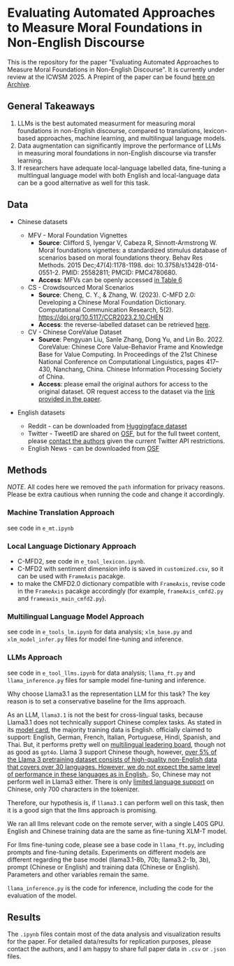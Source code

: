 # Evaluating Automated Approaches to Measure Moral Foundations in Non-English Discourse

This is the repository for the paper "Evaluating Automated Approaches to Measure Moral Foundations in Non-English Discourse". It is currently under review at the ICWSM 2025. A Prepint of the paper can be found [here on Archive](https://xxx).

## General Takeaways
1. LLMs is the best automated measurment for measuring moral foundations in non-English discourse, compared to translations, lexicon-based approaches, machine learning, and multilingual language models. 
2. Data augmentation can significantly improve the performance of LLMs in measuring moral foundations in non-English discourse via transfer learning. 
3. If researchers have adequate local-language labelled data, fine-tuning a multlingual language model with both English and local-language data can be a good alternative as well for this task. 

## Data
- Chinese datasets
    - MFV - Moral Foundation Vignettes
        - __Source__: Clifford S, Iyengar V, Cabeza R, Sinnott-Armstrong W. Moral foundations vignettes: a standardized stimulus database of scenarios based on moral foundations theory. Behav Res Methods. 2015 Dec;47(4):1178-1198. doi: 10.3758/s13428-014-0551-2. PMID: 25582811; PMCID: PMC4780680.
        - __Access__: MFVs can be openly accessed [in Table 6 ](https://pmc.ncbi.nlm.nih.gov/articles/PMC4780680/#_ci93_)
    - CS - Crowdsourced Moral Scenarios 
        - __Source__: Cheng, C. Y., & Zhang, W. (2023). C-MFD 2.0: Developing a Chinese Moral Foundation Dictionary. Computational Communication Research, 5(2). https://doi.org/10.5117/CCR2023.2.10.CHEN
        - __Access__: the reverse-labelled dataset can be retrieved [here](https://docs.google.com/spreadsheets/d/1z-b2wPezZjbCwqVdala3Knks_-zeE6-HJdXHMVEtfA4/edit?usp=sharing).
    - CV - Chinese CoreValue Dataset
        - __Source__: Pengyuan Liu, Sanle Zhang, Dong Yu, and Lin Bo. 2022. CoreValue: Chinese Core Value-Behavior Frame and Knowledge Base for Value Computing. In Proceedings of the 21st Chinese National Conference on Computational Linguistics, pages 417–430, Nanchang, China. Chinese Information Processing Society of China.
        - __Access__: please email the original authors for access to the original dataset. OR request access to the dataset via the [link provided in the paper](https://docs.google.com/spreadsheets/d/1Zg0mKH5rK9RpVSf61P6nI6vSdxLsp5HW/edit?usp=sharing&ouid=114849464238842402590&rtpof=true&sd=true).

- English datasets
    - Reddit - can be downloaded from [Huggingface dataset](https://huggingface.co/datasets/USC-MOLA-Lab/MFRC)
    - Twitter - TweetID are shared on [OSF](https://osf.io/k5n7y/), but for the full tweet content, please [contact the authors](https://journals.sagepub.com/doi/10.1177/1948550619876629) given the current Twitter API restrictions. 
    - English News - can be downloaded from [OSF](https://osf.io/52qfe)

## Methods
_NOTE_. All codes here we removed the `path` information for privacy reasons. Please be extra cautious when running the code and change it accordingly.

### Machine Translation Approach
see code in `e_mt.ipynb` 

### Local Language Dictionary Approach
- C-MFD2, see code in `e_tool_lexicon.ipynb`. 
- C-MFD2 with sentiment dimension info is saved in `customized.csv`, so it can be used with `FrameAxis` pacakge.
- to make the CMFD2.0 dictionary compatible with `FrameAxis`, revise code in the `FrameAxis` pacakge accordingly (for example, `frameAxis_cmfd2.py` and `frameaxis_main_cmfd2.py`). 

### Multilingual Language Model Approach
see code in `e_tools_lm.ipynb` for data analysis; `xlm_base.py` and `xlm_model_infer.py` files for model fine-tuning and inference.

### LLMs Approach

see code in `e_tool_llms.ipynb` for data analysis; `llama_ft.py` and `llama_inference.py` files for sample model fine-tuning and inference.

Why choose Llama3.1 as the representation LLM for this task? The key reason is to set a conservative baseline for the llms approach. 

As an LLM, `llama3.1` is not the best for cross-lingual tasks, because Llama3.1 does not technically support Chinese complex tasks. As stated in its [model card](https://github.com/meta-llama/llama-models/blob/main/models/llama3_1/MODEL_CARD.md), the majority training data is English. officially claimed to support: English, German, French, Italian, Portuguese, Hindi, Spanish, and Thai. But, it performs pretty well on [multilingual leadering board](https://huggingface.co/microsoft/Phi-3.5-mini-instruct), though not as good as `gpt4o`. Llama 3 support Chinese though, however, [over 5% of the Llama 3 pretraining dataset consists of high-quality non-English data that covers over 30 languages. However, we do not expect the same level of performance in these languages as in English.](https://ai.meta.com/blog/meta-llama-3/). So, Chinese may not perform well in Llama3 either. There is only [limited language support](https://github.com/meta-llama/llama/issues/58) on Chinese, only 700 characters in the tokenizer. 

Therefore, our hypothesis is, if `llama3.1` can perform well on this task, then it is a good sign that the llms approach is promising.

We ran all llms relevant code on the remote server, with a single L40S GPU. English and Chinese training data are the same as fine-tuning XLM-T model. 

For llms fine-tuning code, please see a base code in `llama_ft.py`, including prompts and fine-tuning details. Experiments on different models are different regarding the base model (llama3.1-8b, 70b; llama3.2-1b, 3b), prompt (Chinese or English) and training data (Chinese or English). Parameters and other variables remain the same.

`llama_inference.py` is the code for inference, including the code for the evaluation of the model.

## Results
The `.ipynb` files contain most of the data analysis and visualization results for the paper. For detailed data/results for replication purposes, please contact the authors, and I am happy to share full paper data in `.csv` or `.json` files. 
